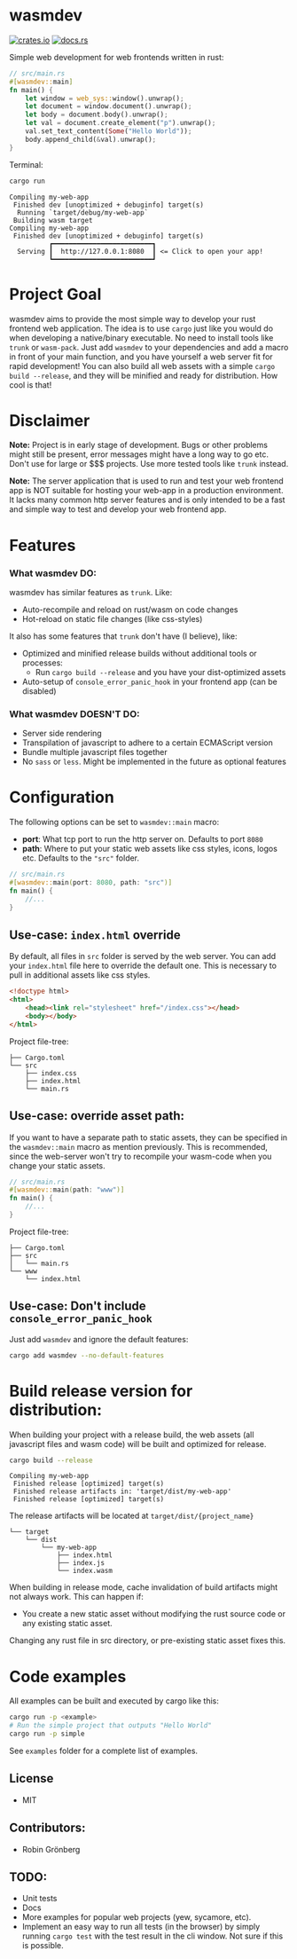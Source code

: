 # wasmdev

[![crates.io](https://img.shields.io/crates/v/wasmdev.svg)](https://crates.io/crates/wasmdev)
[![docs.rs](https://docs.rs/wasmdev/badge.svg)](https://docs.rs/wasmdev)

Simple web development for web frontends written in rust:

```rust
// src/main.rs
#[wasmdev::main]
fn main() {
    let window = web_sys::window().unwrap();
    let document = window.document().unwrap();
    let body = document.body().unwrap();
    let val = document.create_element("p").unwrap();
    val.set_text_content(Some("Hello World"));
    body.append_child(&val).unwrap();
}
```
Terminal:
```bash
cargo run
```
```log
Compiling my-web-app
 Finished dev [unoptimized + debuginfo] target(s)
  Running `target/debug/my-web-app`
 Building wasm target
Compiling my-web-app
 Finished dev [unoptimized + debuginfo] target(s)
          ┏━━━━━━━━━━━━━━━━━━━━━━━━━┓
  Serving ┃  http://127.0.0.1:8080  ┃ <= Click to open your app!
          ┗━━━━━━━━━━━━━━━━━━━━━━━━━┛
```

# Project Goal
wasmdev aims to provide the most simple way to develop your rust frontend web application. The idea is to use `cargo` just like you would do when developing a native/binary executable. No need to install tools like `trunk` or `wasm-pack`. Just add `wasmdev` to your dependencies and add a macro in front of your main function, and you have yourself a web server fit for rapid development! You can also build all web assets with a simple `cargo build --release`, and they will be minified and ready for distribution. How cool is that!

# Disclaimer
**Note:** Project is in early stage of development. Bugs or other problems might still be present, error messages might have a long way to go etc. Don't use for large or $$$ projects. Use more tested tools like `trunk` instead.

**Note:** The server application that is used to run and test your web frontend app is NOT suitable for hosting your web-app in a production environment. It lacks many common http server features and is only intended to be a fast and simple way to test and develop your web frontend app.

# Features
### What wasmdev **DO**:
wasmdev has similar features as `trunk`. Like:
* Auto-recompile and reload on rust/wasm on code changes
* Hot-reload on static file changes (like css-styles)

It also has some features that `trunk` don't have (I believe), like:
* Optimized and minified release builds without additional tools or processes:
    * Run `cargo build --release` and you have your dist-optimized assets
* Auto-setup of `console_error_panic_hook` in your frontend app (can be disabled)

### What wasmdev **DOESN'T DO**:
* Server side rendering
* Transpilation of javascript to adhere to a certain ECMAScript version
* Bundle multiple javascript files together
* No `sass` or `less`. Might be implemented in the future as optional features

# Configuration

The following options can be set to `wasmdev::main` macro:
* **port**: What tcp port to run the http server on. Defaults to port `8080`
* **path**: Where to put your static web assets like css styles, icons, logos etc. Defaults to the `"src"` folder.
```rust
// src/main.rs
#[wasmdev::main(port: 8080, path: "src")]
fn main() {
    //...
}
```

## Use-case: `index.html` override

By default, all files in `src` folder is served by the web server. You can add your `index.html` file here to override the default one. This is necessary to pull in additional assets like css styles.
```html
<!doctype html>
<html>
    <head><link rel="stylesheet" href="/index.css"></head>
    <body></body>
</html>
```
Project file-tree:
```
├── Cargo.toml
└── src
    ├── index.css
    ├── index.html
    └── main.rs
```
## Use-case: override asset path:
If you want to have a separate path to static assets, they can be specified in the `wasmdev::main` macro as mention previously. This is recommended, since the web-server won't try to recompile your wasm-code when you change your static assets.
```rust
// src/main.rs
#[wasmdev::main(path: "www")]
fn main() {
    //...
}
```
Project file-tree:
```
├── Cargo.toml
├── src
│   └── main.rs
└── www
    └── index.html
```

## Use-case: Don't include `console_error_panic_hook`
Just add `wasmdev` and ignore the default features:
```bash
cargo add wasmdev --no-default-features
```

# Build release version for distribution:

When building your project with a release build, the web assets (all javascript files and wasm code) will be built and optimized for release.
```bash
cargo build --release
```
```
Compiling my-web-app
 Finished release [optimized] target(s)
 Finished release artifacts in: 'target/dist/my-web-app'
 Finished release [optimized] target(s)
```
The release artifacts will be located at `target/dist/{project_name}`
```
└── target
    └── dist
        └── my-web-app
            ├── index.html
            ├── index.js
            └── index.wasm
```
When building in release mode, cache invalidation of build artifacts might not always work. This can happen if:
* You create a new static asset without modifying the rust source code or any existing static asset.

Changing any rust file in src directory, or pre-existing static asset fixes this. 

# Code examples

All examples can be built and executed by cargo like this:
```bash
cargo run -p <example>
# Run the simple project that outputs "Hello World"
cargo run -p simple
```
See `examples` folder for a complete list of examples.

## License
* MIT

## Contributors:
* Robin Grönberg

## TODO:

* Unit tests
* Docs
* More examples for popular web projects (yew, sycamore, etc).
* Implement an easy way to run all tests (in the browser) by simply running `cargo test` with the test result in the cli window. Not sure if this is possible.